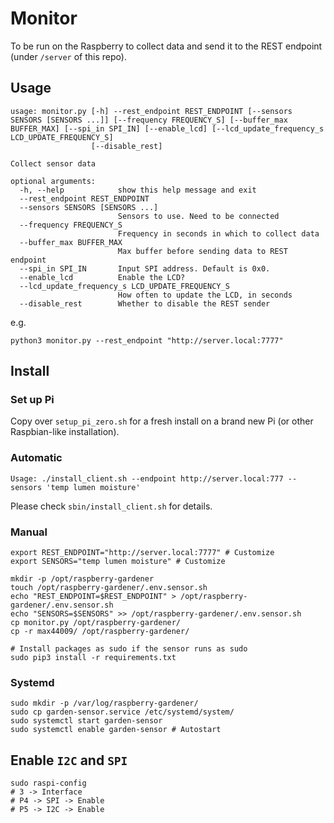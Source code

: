# Monitor

To be run on the Raspberry to collect data and send it to the REST endpoint (under `/server` of this repo).

## Usage
```
usage: monitor.py [-h] --rest_endpoint REST_ENDPOINT [--sensors SENSORS [SENSORS ...]] [--frequency FREQUENCY_S] [--buffer_max BUFFER_MAX] [--spi_in SPI_IN] [--enable_lcd] [--lcd_update_frequency_s LCD_UPDATE_FREQUENCY_S]
                  [--disable_rest]

Collect sensor data

optional arguments:
  -h, --help            show this help message and exit
  --rest_endpoint REST_ENDPOINT
  --sensors SENSORS [SENSORS ...]
                        Sensors to use. Need to be connected
  --frequency FREQUENCY_S
                        Frequency in seconds in which to collect data
  --buffer_max BUFFER_MAX
                        Max buffer before sending data to REST endpoint
  --spi_in SPI_IN       Input SPI address. Default is 0x0.
  --enable_lcd          Enable the LCD?
  --lcd_update_frequency_s LCD_UPDATE_FREQUENCY_S
                        How often to update the LCD, in seconds
  --disable_rest        Whether to disable the REST sender
```

e.g.

```
python3 monitor.py --rest_endpoint "http://server.local:7777"
```

## Install

### Set up Pi
Copy over `setup_pi_zero.sh` for a fresh install on a brand new Pi (or other Raspbian-like installation).

### Automatic
```
Usage: ./install_client.sh --endpoint http://server.local:777 --sensors 'temp lumen moisture'
```

Please check `sbin/install_client.sh` for details.

### Manual
```
export REST_ENDPOINT="http://server.local:7777" # Customize
export SENSORS="temp lumen moisture" # Customize

mkdir -p /opt/raspberry-gardener
touch /opt/raspberry-gardener/.env.sensor.sh
echo "REST_ENDPOINT=$REST_ENDPOINT" > /opt/raspberry-gardener/.env.sensor.sh
echo "SENSORS=$SENSORS" >> /opt/raspberry-gardener/.env.sensor.sh
cp monitor.py /opt/raspberry-gardener/
cp -r max44009/ /opt/raspberry-gardener/

# Install packages as sudo if the sensor runs as sudo
sudo pip3 install -r requirements.txt
```

### Systemd
```
sudo mkdir -p /var/log/raspberry-gardener/
sudo cp garden-sensor.service /etc/systemd/system/
sudo systemctl start garden-sensor
sudo systemctl enable garden-sensor # Autostart
```

## Enable `I2C` and `SPI`
```
sudo raspi-config
# 3 -> Interface
# P4 -> SPI -> Enable
# P5 -> I2C -> Enable
```
